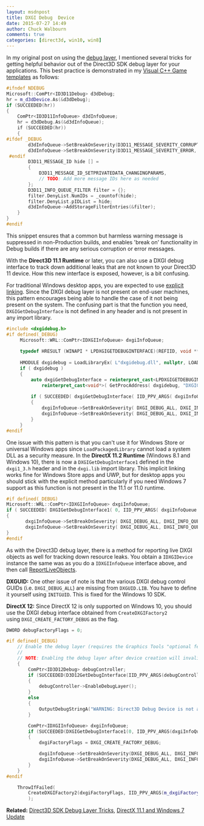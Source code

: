 ```yaml
---
layout: msdnpost
title: DXGI Debug  Device
date: 2015-07-27 14:49
author: Chuck Walbourn
comments: true
categories: [direct3d, win10, win8]
---
```

In my original post on using the <a href="https://docs.microsoft.com/en-us/windows/desktop/direct3d11/overviews-direct3d-11-devices-layers">debug layer</a>, I mentioned several tricks for getting helpful behavior out of the Direct3D SDK debug layer for your applications. This best practice is demonstrated in my <a href="https://walbourn.github.io/direct3d-win32-game-visual-studio-template/">Visual C++ Game templates</a> as follows:
<!--more-->

```cpp
#ifndef NDEBUG
Microsoft::ComPtr<ID3D11Debug> d3dDebug;
hr = m_d3dDevice.As(&d3dDebug);
if (SUCCEEDED(hr))
{
    ComPtr<ID3D11InfoQueue> d3dInfoQueue;
    hr = d3dDebug.As(&d3dInfoQueue);
    if (SUCCEEDED(hr))
    {
#ifdef _DEBUG
        d3dInfoQueue->SetBreakOnSeverity(D3D11_MESSAGE_SEVERITY_CORRUPTION, true);
        d3dInfoQueue->SetBreakOnSeverity(D3D11_MESSAGE_SEVERITY_ERROR, true);
 #endif
        D3D11_MESSAGE_ID hide [] =
        {
            D3D11_MESSAGE_ID_SETPRIVATEDATA_CHANGINGPARAMS,
            // TODO: Add more message IDs here as needed
        };
        D3D11_INFO_QUEUE_FILTER filter = {};
        filter.DenyList.NumIDs = _countof(hide);
        filter.DenyList.pIDList = hide;
        d3dInfoQueue->AddStorageFilterEntries(&filter);
    }
}
#endif
```

This snippet ensures that a common but harmless warning message is suppressed in non-Production builds, and enables 'break on' functionality in Debug builds if there are any serious corruption or error messages.

With the <strong>Direct3D 11.1 Runtime </strong>or later, you can also use a DXGI debug interface to track down additional leaks that are not known to your Direct3D 11 device. How this new interface is exposed, however, is a bit confusing.

For traditional Windows desktop apps, you are expected to use <span style="text-decoration: underline">explicit linking</span>. Since the DXGI debug layer is not present on end-user machines, this pattern encourages being able to handle the case of it not being present on the system. The confusing part is that the function you need, <code>DXGIGetDebugInterface</code> is not defined in any header and is not present in any import library.

```cpp
#include <dxgidebug.h>
#if defined(_DEBUG)
     Microsoft::WRL::ComPtr<IDXGIInfoQueue> dxgiInfoQueue;
  
     typedef HRESULT (WINAPI * LPDXGIGETDEBUGINTERFACE)(REFIID, void ** );
  
     HMODULE dxgidebug = LoadLibraryEx( L"dxgidebug.dll", nullptr, LOAD_LIBRARY_SEARCH_SYSTEM32 );
     if ( dxgidebug )
     {
         auto dxgiGetDebugInterface = reinterpret_cast<LPDXGIGETDEBUGINTERFACE>(
             reinterpret_cast<void*>( GetProcAddress( dxgidebug, "DXGIGetDebugInterface" ) ) );
  
         if ( SUCCEEDED( dxgiGetDebugInterface( IID_PPV_ARGS( dxgiInfoQueue.GetAddressOf() ) ) ) )
         {
             dxgiInfoQueue->SetBreakOnSeverity( DXGI_DEBUG_ALL, DXGI_INFO_QUEUE_MESSAGE_SEVERITY_ERROR, true );
             dxgiInfoQueue->SetBreakOnSeverity( DXGI_DEBUG_ALL, DXGI_INFO_QUEUE_MESSAGE_SEVERITY_CORRUPTION, true );
         }
     }
#endif
```

One issue with this pattern is that you can't use it for Windows Store or universal Windows apps since <code>LoadPackagedLibrary</code> cannot load a system DLL as a security measure. In the <strong>DirectX 11.2 Runtime</strong> (Windows 8.1 and Windows 10), there is now a <code>DXGIGetDebugInterface1</code> defined in the <code>dxgi1_3.h</code> header and in the <code>dxgi.lib</code> import library. This implicit linking works fine for Windows Store apps and UWP, but for desktop apps you should stick with the explicit method particularly if you need Windows 7 support as this function is not present in the 11.1 or 11.0 runtime.

```cpp
#if defined(_DEBUG)
Microsoft::WRL::ComPtr<IDXGIInfoQueue> dxgiInfoQueue;
if ( SUCCEEDED( DXGIGetDebugInterface1( 0, IID_PPV_ARGS( dxgiInfoQueue.GetAddressOf() ) ) ) )
{
       dxgiInfoQueue->SetBreakOnSeverity( DXGI_DEBUG_ALL, DXGI_INFO_QUEUE_MESSAGE_SEVERITY_ERROR, true );
       dxgiInfoQueue->SetBreakOnSeverity( DXGI_DEBUG_ALL, DXGI_INFO_QUEUE_MESSAGE_SEVERITY_CORRUPTION, true );
}
#endif
```

As with the Direct3D debug layer, there is a method for reporting live DXGI objects as well for tracking down resource leaks. You obtain a <code>IDXGIDevice</code> instance the same was as you do a <code>IDXGIInfoQueue</code> interface above, and then call <a href="https://docs.microsoft.com/en-us/windows/desktop/api/dxgidebug/nf-dxgidebug-idxgidebug-reportliveobjects">ReportLiveObjects</a>.

<strong>DXGUID:</strong> One other issue of note is that the various DXGI debug control GUIDs (i.e. <code>DXGI_DEBUG_ALL</code>) are missing from <code>DXGUID.LIB</code>. You have to define it yourself using <code>INITGUID</code>. This is fixed for the Windows 10 SDK.

<strong>DirectX 12:</strong> Since DirectX 12 is only supported on Windows 10, you should use the DXGI debug interface obtained from <code>CreateDXGIFactory2</code> using <code>DXGI_CREATE_FACTORY_DEBUG</code> as the flag.

```cpp
DWORD debugFactoryFlags = 0;

#if defined(_DEBUG)
    // Enable the debug layer (requires the Graphics Tools "optional feature").
    //
    // NOTE: Enabling the debug layer after device creation will invalidate the active device.
    {
        ComPtr<ID3D12Debug> debugController;
        if (SUCCEEDED(D3D12GetDebugInterface(IID_PPV_ARGS(debugController.GetAddressOf()))))
        {
            debugController->EnableDebugLayer();
        }
        else
        {
            OutputDebugStringA("WARNING: Direct3D Debug Device is not available\n");
        }

        ComPtr<IDXGIInfoQueue> dxgiInfoQueue;
        if (SUCCEEDED(DXGIGetDebugInterface1(0, IID_PPV_ARGS(dxgiInfoQueue.GetAddressOf()))))
        {
            dxgiFactoryFlags = DXGI_CREATE_FACTORY_DEBUG;

            dxgiInfoQueue->SetBreakOnSeverity(DXGI_DEBUG_ALL, DXGI_INFO_QUEUE_MESSAGE_SEVERITY_ERROR, true);
            dxgiInfoQueue->SetBreakOnSeverity(DXGI_DEBUG_ALL, DXGI_INFO_QUEUE_MESSAGE_SEVERITY_CORRUPTION, true);
        }
    }
#endif

    ThrowIfFailed(
        CreateDXGIFactory2(dxgiFactoryFlags, IID_PPV_ARGS(m_dxgiFactory.ReleaseAndGetAddressOf()))
        );
```

<strong>Related:</strong> <a href="https://walbourn.github.io/direct3d-sdk-debug-layer-tricks/">Direct3D SDK Debug Layer Tricks</a>, <a href="https://walbourn.github.io/directx-11-1-and-windows-7-update/">DirectX 11.1 and Windows 7 Update</a>
